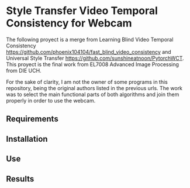 # Style Transfer Video Temporal Consistency for Webcam

The following proyect is a merge from Learning Blind Video Temporal Consistency https://github.com/phoenix104104/fast_blind_video_consistency and Universal Style Transfer https://github.com/sunshineatnoon/PytorchWCT. This proyect is the final work from EL7008 Advanced Image Processing from DIE UCH.

For the sake of clarity, I am not the owner of some programs in this repository, being the original authors listed in the previous urls. The work was to select the main functional parts of both algorithms and join them properly in order to use the webcam.

## Requirements

## Installation

## Use

## Results 
